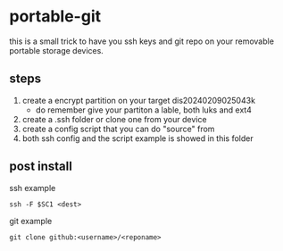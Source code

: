 # portable-git
this is a small trick to have you ssh keys and git repo on your removable portable storage devices.

## steps
1. create a encrypt partition on your target dis20240209025043k
   - do remember give your partiton a lable, both luks and ext4
2. create a .ssh folder or clone one from your device
3. create a config script that you can do "source" from
4. both ssh config and the script example is showed in this folder

## post install
ssh example
```
ssh -F $SC1 <dest>
```
git example
```
git clone github:<username>/<reponame>
```
